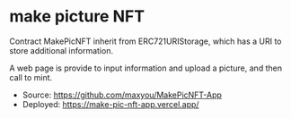 # make picture NFT

Contract MakePicNFT inherit from ERC721URIStorage, which has a URI to store additional information.

A web page is provide to input information and upload a picture, and then call to mint. 

- Source: https://github.com/maxyou/MakePicNFT-App
- Deployed: https://make-pic-nft-app.vercel.app/ 

